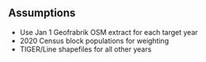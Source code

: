 ## Assumptions

- Use Jan 1 Geofrabrik OSM extract for each target year
- 2020 Census block populations for weighting
- TIGER/Line shapefiles for all other years
